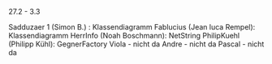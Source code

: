 
27.2 - 3.3

Sadduzaer 1 (Simon B.) : Klassendiagramm
Fablucius (Jean luca Rempel): Klassendiagramm
HerrInfo (Noah Boschmann): NetString
PhilipKuehl (Philipp Kühl): GegnerFactory
Viola - nicht da
Andre - nicht da
Pascal - nicht da
